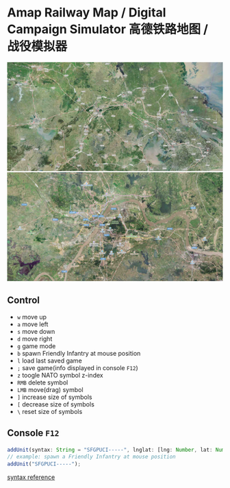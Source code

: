 # Amap Railway Map / Digital Campaign Simulator  高德铁路地图 / 战役模拟器

![](./assets/screenshot1.jpg)
![](./assets/screenshot2.jpg)

## Control

- `w` move up
- `a` move left
- `s` move down
- `d` move right
- `g` game mode
- `b` spawn Friendly Infantry at mouse position
- `l` load last saved game
- `;` save game(info displayed in console `F12`)
- `z` toogle NATO symbol z-index
- `RMB` delete symbol
- `LMB` move(drag) symbol
- `]` increase size of symbols
- `[` decrease size of symbols
- `\` reset size of symbols

## Console `F12`

```ts
addUnit(syntax: String = "SFGPUCI-----", lnglat: [lng: Number, lat: Number] = <mouse position>)
// example: spawn a Friendly Infantry at mouse position
addUnit("SFGPUCI-----");
```

[syntax reference](https://spatialillusions.com/unitgenerator/)